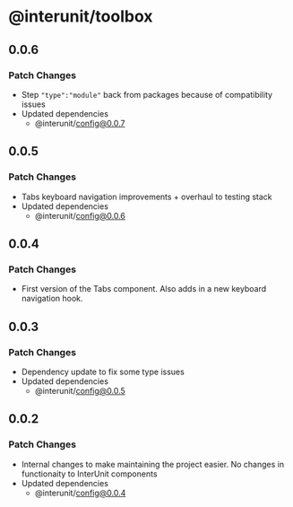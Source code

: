 # @interunit/toolbox

## 0.0.6

### Patch Changes

- Step `"type":"module"` back from packages because of compatibility issues
- Updated dependencies
  - @interunit/config@0.0.7

## 0.0.5

### Patch Changes

- Tabs keyboard navigation improvements + overhaul to testing stack
- Updated dependencies
  - @interunit/config@0.0.6

## 0.0.4

### Patch Changes

- First version of the Tabs component. Also adds in a new keyboard navigation hook.

## 0.0.3

### Patch Changes

- Dependency update to fix some type issues
- Updated dependencies
  - @interunit/config@0.0.5

## 0.0.2

### Patch Changes

- Internal changes to make maintaining the project easier. No changes in functionaity to InterUnit components
- Updated dependencies
  - @interunit/config@0.0.4
